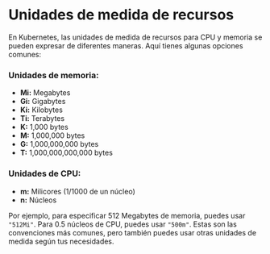 # Unidades de medida de recursos

En Kubernetes, las unidades de medida de recursos para CPU y memoria se pueden expresar de diferentes maneras. Aquí tienes algunas opciones comunes:

### Unidades de memoria:
- **Mi:** Megabytes
- **Gi:** Gigabytes
- **Ki:** Kilobytes
- **Ti:** Terabytes
- **K:** 1,000 bytes
- **M:** 1,000,000 bytes
- **G:** 1,000,000,000 bytes
- **T:** 1,000,000,000,000 bytes

### Unidades de CPU:
- **m:** Milicores (1/1000 de un núcleo)
- **n:** Núcleos

Por ejemplo, para especificar 512 Megabytes de memoria, puedes usar `"512Mi"`. Para 0.5 núcleos de CPU, puedes usar `"500m"`. Estas son las convenciones más comunes, pero también puedes usar otras unidades de medida según tus necesidades.